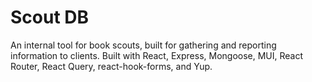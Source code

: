 # Scout DB

An internal tool for book scouts, built for gathering and reporting information to clients. Built with React, Express, Mongoose, MUI, React Router, React Query, react-hook-forms, and Yup.
